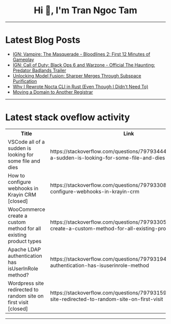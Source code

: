 <h1 align="center">Hi 👋, I'm Tran Ngoc Tam</h1>

---

# Latest Blog Posts 
<!-- BLOG-POST-LIST:START -->
- [IGN: Vampire: The Masquerade - Bloodlines 2: First 12 Minutes of Gameplay](https://dev.to/gg_news/ign-vampire-the-masquerade-bloodlines-2-first-12-minutes-of-gameplay-4nh4)
- [IGN: Call of Duty: Black Ops 6 and Warzone - Official The Haunting: Predator Badlands Trailer](https://dev.to/gg_news/ign-call-of-duty-black-ops-6-and-warzone-official-the-haunting-predator-badlands-trailer-4hn1)
- [Unlocking Model Fusion: Sharper Merges Through Subspace Purification](https://dev.to/arvind_sundararajan/unlocking-model-fusion-sharper-merges-through-subspace-purification-29o9)
- [Why I Rewrote Nocta CLI in Rust &lpar;Even Though I Didn&#39;t Need To&rpar;](https://dev.to/66hex/why-i-rewrote-nocta-cli-in-rust-even-though-i-didnt-need-to-1hmd)
- [Moving a Domain to Another Registrar](https://dev.to/djangotricks/moving-a-domain-to-another-registrar-e5b)
<!-- BLOG-POST-LIST:END -->

---

# Latest stack oveflow activity
<table>
  <tr><th>Title</th><th>Link</th></tr>
  <!-- STACKOVERFLOW:START --><tr><td>VSCode all of a sudden is looking for some file and dies</td><td>https://stackoverflow.com/questions/79793444/vscode-all-of-a-sudden-is-looking-for-some-file-and-dies</td></tr><tr><td>How to configure webhooks in Krayin CRM [closed]</td><td>https://stackoverflow.com/questions/79793308/how-to-configure-webhooks-in-krayin-crm</td></tr><tr><td>WooCommerce create a custom method for all existing product types</td><td>https://stackoverflow.com/questions/79793305/woocommerce-create-a-custom-method-for-all-existing-product-types</td></tr><tr><td>Apache LDAP authentication has isUserInRole method?</td><td>https://stackoverflow.com/questions/79793194/apache-ldap-authentication-has-isuserinrole-method</td></tr><tr><td>Wordpress site redirected to random site on first visit [closed]</td><td>https://stackoverflow.com/questions/79793159/wordpress-site-redirected-to-random-site-on-first-visit</td></tr><!-- STACKOVERFLOW:END -->
</table>

---


